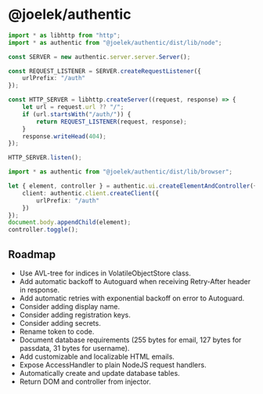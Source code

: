 # @joelek/authentic

```ts
import * as libhttp from "http";
import * as authentic from "@joelek/authentic/dist/lib/node";

const SERVER = new authentic.server.server.Server();

const REQUEST_LISTENER = SERVER.createRequestListener({
	urlPrefix: "/auth"
});

const HTTP_SERVER = libhttp.createServer((request, response) => {
	let url = request.url ?? "/";
	if (url.startsWith("/auth/")) {
		return REQUEST_LISTENER(request, response);
	}
	response.writeHead(404);
});

HTTP_SERVER.listen();
```

```ts
import * as authentic from "@joelek/authentic/dist/lib/browser";

let { element, controller } = authentic.ui.createElementAndController({
	client: authentic.client.createClient({
		urlPrefix: "/auth"
	})
});
document.body.appendChild(element);
controller.toggle();
```

## Roadmap

* Use AVL-tree for indices in VolatileObjectStore class.
* Add automatic backoff to Autoguard when receiving Retry-After header in response.
* Add automatic retries with exponential backoff on error to Autoguard.
* Consider adding display name.
* Consider adding registration keys.
* Consider adding secrets.
* Rename token to code.
* Document database requirements (255 bytes for email, 127 bytes for passdata, 31 bytes for username).
* Add customizable and localizable HTML emails.
* Expose AccessHandler to plain NodeJS request handlers.
* Automatically create and update database tables.
* Return DOM and controller from injector.
